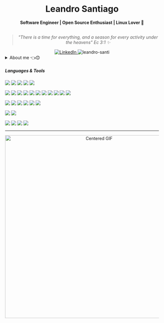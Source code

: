 <h1 align="center"> Leandro Santiago </h1>
    
<div align="center">
<b>Software Engineer | Open Source Enthusiast | Linux Lover 🐧</b>
<br>
<br>

<blockquote>
    <p><i>
        "There is a time for everything, and a season for every activity under the heavens" Ec 3:1 ✨
    </i></p>
</blockquote>
</div>

<div align="center">
    <a href="https://www.linkedin.com/in/leandro-santi/">
        <img src="https://img.shields.io/badge/LinkedIn-leandro--santi-blue"
            alt="LinkedIn">
    </a>
    <a align="left"> <img src="https://komarev.com/ghpvc/?username=leandro-santi&label=Profile%20views&color=0e75b6&style=flat" alt="leandro-santi" /> </a>
</div>

<details closed>
  
<summary>About me 👈😊</summary>

---
  
<div align="right" style="margin:auto">
     <a href="https://github.com/leandr-santi">
        <img height="170em"
             src="https://github-readme-stats.vercel.app/api/top-langs/?username=leandro-santi&hide=html,jupyter%20notebook&langs_count=6&hide_border=true&layout=compact&show_icons=true&line_height=24&theme=transparent&title_color=4a86d1&custom_title=My%20favorite%20languages"
             alt="Most used languages"
             align="right">
    </a>
</div>

Hello there!! I am Leandro :wave:😊

I am pretty much a lifelong learner. I enjoy the idea of sharing my thoughts and knowledge with other people through social media, git repositories, and open-source contributions.

I have experience with Game Development, Android Development and Back-end web programming. My main knowledge in technologies includes **Kotlin**, **Java**, **C/C++**, **Spring**, **Android**, **Linux**. I am also comfortable using **C#**, **Rust**, **Elixir**, **Erlang**, and **Nim**.

My main abilities include designing pretty library APIs, API modeling following software design principles, developing robust microservices, crafting intuitive and user-friendly mobile applications and refactoring code with technical debt into nice abstractions.

I am currently working as a _Back-end Java Developer_ on R&D projects with a focus on banking, financial, and industrial solutions.

---

</div>
</details>

<h5>Languages & Tools</h5>

<p align='left'>
    
  <img src="https://img.shields.io/badge/C-00599C?style=for-the-badge&logo=c&logoColor=white">
  <img src="https://img.shields.io/badge/C%2B%2B-00599C?style=for-the-badge&logo=c%2B%2B&logoColor=white">
  <img src="https://img.shields.io/badge/C%23-483D8B?style=for-the-badge&logo=csharp&logoColor=white">
  <img src="https://img.shields.io/badge/Java-ED8B00?style=for-the-badge&logo=openjdk&logoColor=white">
  <img src="https://img.shields.io/badge/Kotlin-%237F52FF?&style=for-the-badge&logo=kotlin&logoColor=white">
  
</p>

<p align='left'>

  <img src="https://img.shields.io/badge/Android-3DDC84?style=for-the-badge&logo=android&logoColor=white">
  <img src="https://img.shields.io/badge/Spring-6DB33F?style=for-the-badge&logo=spring&logoColor=white">
  <img src="https://img.shields.io/badge/Gradle-02303A.svg?style=for-the-badge&logo=Gradle&logoColor=white">
  <img src="https://img.shields.io/badge/Maven-C71A36?style=for-the-badge&logo=apache-maven&logoColor=white">
  <img src="https://img.shields.io/badge/rabbitmq-%23FF6600.svg?&style=for-the-badge&logo=rabbitmq&logoColor=white">
  <img src="https://img.shields.io/badge/Apache_Kafka-231F20?style=for-the-badge&logo=apache-kafka&logoColor=white">
  <img src="https://img.shields.io/badge/Amazon_AWS-232F3E?style=for-the-badge&logo=amazon-aws&logoColor=white">
  <img src="https://img.shields.io/badge/Hibernate-59666C?style=for-the-badge&logo=Hibernate&logoColor=white">
  <img src="https://img.shields.io/badge/PostgreSQL-316192?style=for-the-badge&logo=postgresql&logoColor=white">
  <img src="https://img.shields.io/badge/MongoDB-4EA94B?style=for-the-badge&logo=mongodb&logoColor=white">
  <img src="https://img.shields.io/badge/Postman-FF6C37?style=for-the-badge&logo=postman&logoColor=white">
  
</p>

<p align='left'>
  
  <img src="https://img.shields.io/badge/Android_Studio-3DDC84?style=for-the-badge&logo=android-studio&logoColor=white">
  <img src="https://img.shields.io/badge/IntelliJ_IDEA-000000.svg?style=for-the-badge&logo=intellij-idea&logoColor=white">
  <img src="https://img.shields.io/badge/Eclipse-2C2255?style=for-the-badge&logo=eclipse&logoColor=white">
  <img src="https://img.shields.io/badge/Visual_Studio_Code-0078D4?style=for-the-badge&logo=visual%20studio%20code&logoColor=white">
  <img src="https://img.shields.io/badge/VIM-%2311AB00.svg?&style=for-the-badge&logo=vim&logoColor=white">
  <img src="https://img.shields.io/badge/NeoVim-%2357A143.svg?&style=for-the-badge&logo=neovim&logoColor=white">
  
</p>

<p align='left'>
  
  <img src="https://img.shields.io/badge/GIT-E44C30?style=for-the-badge&logo=git&logoColor=white">
  <img src="https://img.shields.io/badge/GitHub-100000?style=for-the-badge&logo=github&logoColor=white">
  
</p>

<p align='left'>
  
  <img src="https://img.shields.io/badge/Linux-FCC624?style=for-the-badge&logo=linux&logoColor=black">
  <img src="https://img.shields.io/badge/Pop!_OS-48B9C7?style=for-the-badge&logo=Pop!_OS&logoColor=white">
  <img src="https://img.shields.io/badge/Shell_Script-121011?style=for-the-badge&logo=gnu-bash&logoColor=white">
  <img src="https://img.shields.io/badge/alacritty-F46D01?style=for-the-badge&logo=alacritty&logoColor=white">
  
</p>

---

<div align="center">
  <img src="https://steamuserimages-a.akamaihd.net/ugc/927063683523401396/DFD3623BB7946F0315ADC8321E54EFF4014047AC/?imw=5000&imh=5000&ima=fit&impolicy=Letterbox&imcolor=%23000000&letterbox=false" alt="Centered GIF" width="600">
</div>
